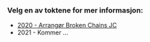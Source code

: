 ### Velg en av toktene for mer informasjon:

- <a href="#2020" data-toggle="tab">2020 - Arrangør Broken Chains JC</a>
- 2021 - Kommer ...